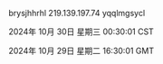 brysjhhrhl 219.139.197.74 yqqlmgsycl

2024年 10月 30日 星期三 00:30:01 CST

2024年 10月 29日 星期二 16:30:01 GMT
